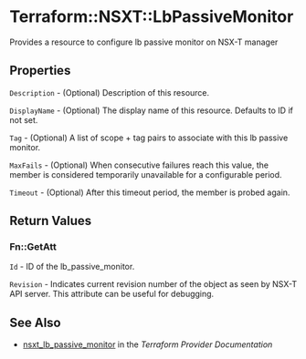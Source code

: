 # Terraform::NSXT::LbPassiveMonitor

Provides a resource to configure lb passive monitor on NSX-T manager

## Properties

`Description` - (Optional) Description of this resource.

`DisplayName` - (Optional) The display name of this resource. Defaults to ID if not set.

`Tag` - (Optional) A list of scope + tag pairs to associate with this lb passive monitor.

`MaxFails` - (Optional) When consecutive failures reach this value, the member is considered temporarily unavailable for a configurable period.

`Timeout` - (Optional) After this timeout period, the member is probed again.


## Return Values

### Fn::GetAtt

`Id` - ID of the lb_passive_monitor.

`Revision` - Indicates current revision number of the object as seen by NSX-T API server. This attribute can be useful for debugging.

## See Also

* [nsxt_lb_passive_monitor](https://www.terraform.io/docs/providers/nsxt/r/lb_passive_monitor.html) in the _Terraform Provider Documentation_